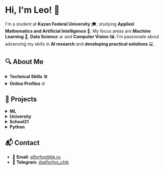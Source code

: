 # Hi, I'm Leo! 👋

I'm a student at **Kazan Federal University** 🎓, studying **Applied Mathematics and Artificial Intelligence** 🤖. My focus areas are **Machine Learning** 🧠, **Data Science** 📊 and **Computer Vision** 🖼️. I'm passionate about advancing my skills in **AI research** and **developing practical solutions** 💻.

## 🔍 About Me

<details>
<summary><b>Technical Skills</b> 🛠️</summary>

- Languages: **Python**, **C/C++**
- DevOps: **Bash** | **Docker**
- VCS: **Git** (GitHub/GitLab)
- OS: **MacOS**, **Linux**, **Windows**
</details>

<details>
<summary><b>Online Profiles</b> 🌐</summary>
   
- **LeetCode**: [MitrofanovLeonid](https://leetcode.com/u/MitrofanovLeonid/)
- **Kaggle**: [mitrofanovleonid](https://www.kaggle.com/mitrofanovleonid)
</details>

## 🚀 Projects

<details>
<summary><b>ML</b></summary>

**[House Price Prediction](https://github.com/LeonidMitrofanov/)** 🏡💰  
- Exploratory Data Analysis (EDA) 🔍 + ML modeling to predict real estate prices
</details>

<details>
<summary><b>University</b></summary>

**[Three-Body Problem Solver](https://github.com/LeonidMitrofanov/Three-Body_Problem)** 🌍🌕🛰️  
- Simulates celestial mechanics using **Runge-Kutta 4th-order** in C++
</details>

<details>
<summary><b>School21</b></summary>
   
**[Matrix](https://github.com/LeonidMitrofanov/s21_matrix)** 📐  
- Matrix operations (addition, multiplication, determinants)

**[String](https://github.com/LeonidMitrofanov/s21_string)** 🔠  
- Custom `string.h` implementation with `sprintf`/`sscanf` support
  
**[Math](https://github.com/LeonidMitrofanov/s21_math)** ➗
- Replica of `math.h` for numerical computations

**[Decimal](https://github.com/LeonidMitrofanov/s21_decimal)** 💰  
- Precision arithmetic library for financial calculations
</details>

<details>
<summary><b>Python</b></summary>

**[Gamification Telegram Bot](https://github.com/LeonidMitrofanov/Gamification_tg_bot)** 🤖🎮  
- A bot that incentivizes user engagement through tasks ✅ and reward points 🎯
</details>

## 📬 Contact
- 📧 **Email**: [alforfon@bk.ru](mail:alforfon@bk.ru)
- 📱 **Telegram**: [@alforfon_chik](https://t.me/alforfon_chik)
